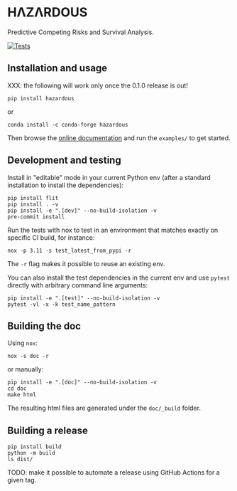 # HΛZΛRDOUS

Predictive Competing Risks and Survival Analysis.

[![Tests](https://github.com/soda-inria/hazardous/actions/workflows/test.yml/badge.svg)](https://github.com/soda-inria/hazardous/actions/workflows/test.yml)

## Installation and usage

XXX: the following will work only once the 0.1.0 release is out!

```
pip install hazardous
```

or

```
conda install -c conda-forge hazardous
```

Then browse the [online documentation](https://soda-inria.github.io/hazardous/)
and run the `examples/` to get started.

## Development and testing

Install in "editable" mode in your current Python env (after a standard installation to install the dependencies):

```
pip install flit
pip install . -v
pip install -e ".[dev]" --no-build-isolation -v
pre-commit install
```

Run the tests with nox to test in an environment that matches exactly on
specific CI build, for instance:

```
nox -p 3.11 -s test_latest_from_pypi -r
```

The `-r` flag makes it possible to reuse an existing env.

You can also install the test dependencies in the current env and use `pytest`
directly with arbitrary command line arguments:

```
pip install -e ".[test]" --no-build-isolation -v
pytest -vl -x -k test_name_pattern
```

## Building the doc

Using `nox`:

```
nox -s doc -r
```

or manually:

```
pip install -e ".[doc]" --no-build-isolation -v
cd doc
make html
```

The resulting html files are generated under the `doc/_build` folder.

## Building a release

```
pip install build
python -m build
ls dist/
```

TODO: make it possible to automate a release using GitHub Actions for a given tag.
